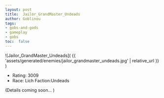```yaml
---
layout: post
title:  Jailor_GrandMaster_Undeads
author: Goblinou
tags:
- gobs-and-gods
- gameplay
- gobs
toc:  false
---
```


![Jailor_GrandMaster_Undeads]( {{ 'assets/generated/enemies/jailor_grandmaster_undeads.jpg' | relative_url }} )
- Rating: 3009
- Race: Lich  Faction:Undeads

(Details coming soon... )